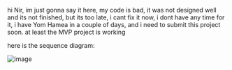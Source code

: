 hi Nir,
im just gonna say it here, my code is bad, it was not designed well and its not finished, but its too late, i cant fix it now, i dont have any time for it, i have Yom Hamea in a couple of days, and i need to submit this project soon. at least the MVP project is working 

here is the sequence diagram:

![image](https://github.com/SapnuPuas1018/GarticPhone/assets/145786944/d64d69e6-7581-4ebd-a0c9-2e3d5baed21f)
